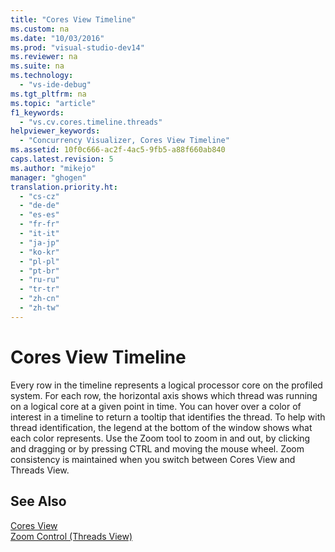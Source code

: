 ```yaml
---
title: "Cores View Timeline"
ms.custom: na
ms.date: "10/03/2016"
ms.prod: "visual-studio-dev14"
ms.reviewer: na
ms.suite: na
ms.technology: 
  - "vs-ide-debug"
ms.tgt_pltfrm: na
ms.topic: "article"
f1_keywords: 
  - "vs.cv.cores.timeline.threads"
helpviewer_keywords: 
  - "Concurrency Visualizer, Cores View Timeline"
ms.assetid: 10f0c666-ac2f-4ac5-9fb5-a88f660ab840
caps.latest.revision: 5
ms.author: "mikejo"
manager: "ghogen"
translation.priority.ht: 
  - "cs-cz"
  - "de-de"
  - "es-es"
  - "fr-fr"
  - "it-it"
  - "ja-jp"
  - "ko-kr"
  - "pl-pl"
  - "pt-br"
  - "ru-ru"
  - "tr-tr"
  - "zh-cn"
  - "zh-tw"
---
```

# Cores View Timeline
Every row in the timeline represents a logical processor core on the profiled system. For each row, the horizontal axis shows which thread was running on a logical core at a given point in time. You can hover over a color of interest in a timeline to return a tooltip that identifies the thread. To help with thread identification, the legend at the bottom of the window shows what each color represents. Use the Zoom tool to zoom in and out, by clicking and dragging or by pressing CTRL and moving the mouse wheel. Zoom consistency is maintained when you switch between Cores View and Threads View.  
  
## See Also  
 [Cores View](../VS_IDE/cores-view.md)   
 [Zoom Control (Threads View)](../VS_IDE/zoom-control--threads-view-.md)